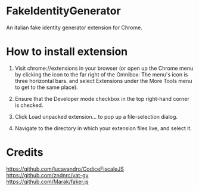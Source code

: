 # FakeIdentityGenerator
An italian fake identity generator extension for Chrome.

# How to install extension
1. Visit chrome://extensions in your browser (or open up the Chrome menu by clicking the icon to the far right of the Omnibox:  The menu's icon is three horizontal bars. and select Extensions under the More Tools menu to get to the same place).

2. Ensure that the Developer mode checkbox in the top right-hand corner is checked.

3. Click Load unpacked extension… to pop up a file-selection dialog.

4. Navigate to the directory in which your extension files live, and select it.

# Credits
https://github.com/lucavandro/CodiceFiscaleJS <br>
https://github.com/zndnrc/vat-gv <br>
https://github.com/Marak/faker.js <br>

